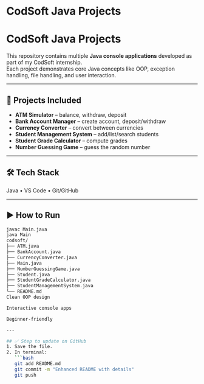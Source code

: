 # CodSoft Java Projects
# CodSoft Java Projects

This repository contains multiple **Java console applications** developed as part of my CodSoft internship.  
Each project demonstrates core Java concepts like OOP, exception handling, file handling, and user interaction.

---

## 🚀 Projects Included
- **ATM Simulator** – balance, withdraw, deposit
- **Bank Account Manager** – create account, deposit/withdraw
- **Currency Converter** – convert between currencies
- **Student Management System** – add/list/search students
- **Student Grade Calculator** – compute grades
- **Number Guessing Game** – guess the random number

---

## 🛠️ Tech Stack
Java • VS Code • Git/GitHub

---

## ▶️ How to Run
```bash
javac Main.java
java Main
codsoft/
├── ATM.java
├── BankAccount.java
├── CurrencyConverter.java
├── Main.java
├── NumberGuessingGame.java
├── Student.java
├── StudentGradeCalculator.java
├── StudentManagementSystem.java
└── README.md
Clean OOP design

Interactive console apps

Beginner-friendly

---

## ✅ Step to update on GitHub
1. Save the file.  
2. In terminal:
   ```bash
   git add README.md
   git commit -m "Enhanced README with details"
   git push
